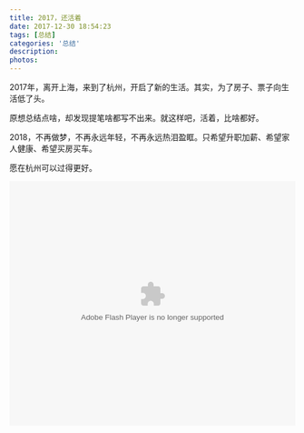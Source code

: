 ```yaml
---
title: 2017，还活着
date: 2017-12-30 18:54:23
tags: [总结]
categories: '总结'
description: 
photos: 
---
```


2017年，离开上海，来到了杭州，开启了新的生活。其实，为了房子、票子向生活低了头。

原想总结点啥，却发现提笔啥都写不出来。就这样吧，活着，比啥都好。

2018，不再做梦，不再永远年轻，不再永远热泪盈眶。只希望升职加薪、希望家人健康、希望买房买车。

愿在杭州可以过得更好。

<embed src='http://player.youku.com/player.php/sid/XNjIxNjMwMTQw==/v.swf' allowFullScreen='true' quality='high' width='100%' height='430' align='middle' allowScriptAccess='always' type='application/x-shockwave-flash'>